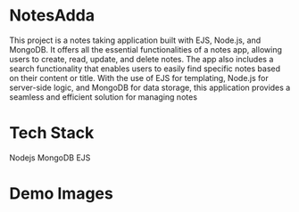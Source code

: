 # NotesAdda
This project is a notes taking application built with EJS, Node.js, and MongoDB. It offers all the essential functionalities of a notes app, allowing users to create, read, update, and delete notes. The app also includes a search functionality that enables users to easily find specific notes based on their content or title. With the use of EJS for templating, Node.js for server-side logic, and MongoDB for data storage, this application provides a seamless and efficient solution for managing notes

# Tech Stack
Nodejs
MongoDB
EJS

# Demo Images
